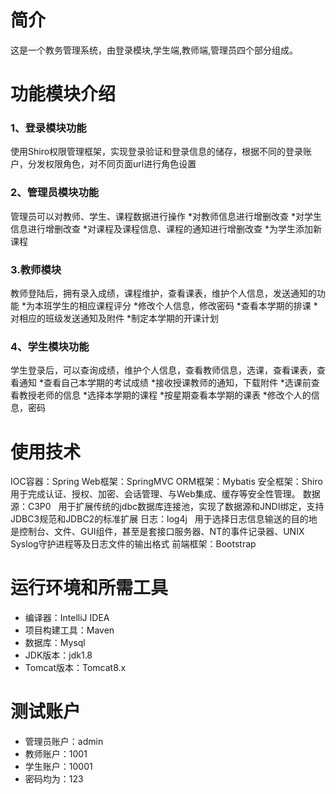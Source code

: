 # 简介

这是一个教务管理系统，由登录模块,学生端,教师端,管理员四个部分组成。

# 功能模块介绍
### 1、登录模块功能
使用Shiro权限管理框架，实现登录验证和登录信息的储存，根据不同的登录账户，分发权限角色，对不同页面url进行角色设置

### 2、管理员模块功能
管理员可以对教师、学生、课程数据进行操作
*对教师信息进行增删改查
*对学生信息进行增删改查
*对课程及课程信息、课程的通知进行增删改查
*为学生添加新课程

### 3.教师模块
教师登陆后，拥有录入成绩，课程维护，查看课表，维护个人信息，发送通知的功能
*为本班学生的相应课程评分
*修改个人信息，修改密码
*查看本学期的排课
*对相应的班级发送通知及附件
*制定本学期的开课计划

### 4、学生模块功能
学生登录后，可以查询成绩，维护个人信息，查看教师信息，选课，查看课表，查看通知
*查看自己本学期的考试成绩
*接收授课教师的通知，下载附件
*选课前查看教授老师的信息
*选择本学期的课程
*按星期查看本学期的课表
*修改个人的信息，密码


# 使用技术
IOC容器：Spring
Web框架：SpringMVC
ORM框架：Mybatis
安全框架：Shiro 用于完成认证、授权、加密、会话管理、与Web集成、缓存等安全性管理。
数据源：C3P0   用于扩展传统的jdbc数据库连接池，实现了数据源和JNDI绑定，支持JDBC3规范和JDBC2的标准扩展
日志：log4j   用于选择日志信息输送的目的地是控制台、文件、GUI组件，甚至是套接口服务器、NT的事件记录器、UNIX Syslog守护进程等及日志文件的输出格式
前端框架：Bootstrap

# 运行环境和所需工具
* 编译器：IntelliJ IDEA
* 项目构建工具：Maven
* 数据库：Mysql
* JDK版本：jdk1.8
* Tomcat版本：Tomcat8.x

# 测试账户
  * 管理员账户：admin
  * 教师账户：1001
  * 学生账户：10001
  * 密码均为：123

